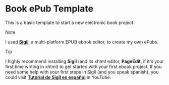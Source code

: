 # Book ePub Template

This is a basic template to start a new electronic book project.

> [!NOTE]
> I used **[Sigil](https://github.com/Sigil-Ebook/Sigil)**, a multi-platform EPUB ebook editor, to create my own ePubs.

> [!TIP]
> I highly recommend installing **Sigil** (and its xhtml editor, **PageEdit**, if it's your first time writing in xhtml) to get started with your first ebook project. If you need some help with your first steps in Sigil (and you speak spanish), you could visit [**Tutorial de Sigil en español**](https://youtube.com/playlist?list=PLMdoCO6yLSw7iIxQu0v_TDx4AMUm-TP6g&si=6jlAakQwetgZkU90) in YouTube.
